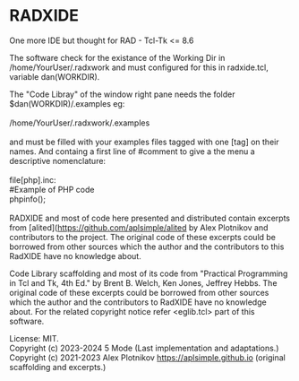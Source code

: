 # RADXIDE
One more IDE but thought for RAD - Tcl-Tk &lt;= 8.6

The software check for the existance of the Working Dir
in /home/YourUser/.radxwork and must configured for this 
in radxide.tcl, variable dan(WORKDIR).

The "Code Libray" of the window right pane needs the 
folder $dan(WORKDIR)/.examples eg:<br> 
<br> 
/home/YourUser/.radxwork/.examples<br><br>
and must be filled with your examples files tagged with 
one [tag] on their names. And containg a first line of 
#comment to give a the menu a descriptive nomenclature:<br>
<br>
file[php].inc:<br>
#Example of PHP code<br>
phpinfo();<br>
<br>
RADXIDE and most of code here presented and distributed contain excerpts 
from [alited](https://github.com/aplsimple/alited by Alex Plotnikov and 
contributors to the project.
The original code of these excerpts could be 
borrowed from other sources which the author
and the contributors to this RadXIDE have no 
knowledge about.

Code Library scaffolding and most of its code 
from "Practical Programming in Tcl and Tk, 4th Ed."
by Brent B. Welch, Ken Jones, Jeffrey Hebbs.
The original code of these excerpts could be 
borrowed from other sources which the author
and the contributors to RadXIDE have no 
knowledge about. For the related copyright notice
refer <eglib.tcl> part of this software.

License: MIT.<br>
Copyright (c) 2023-2024 5 Mode (Last implementation and adaptations.)<br>
Copyright (c) 2021-2023 Alex Plotnikov https://aplsimple.github.io (original scaffolding and excerpts.)

